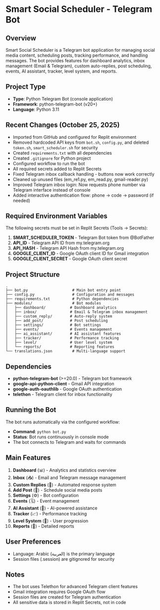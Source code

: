# Smart Social Scheduler - Telegram Bot

## Overview
Smart Social Scheduler is a Telegram bot application for managing social media content, scheduling posts, tracking performance, and handling messages. The bot provides features for dashboard analytics, inbox management (Email & Telegram), custom auto-replies, post scheduling, events, AI assistant, tracker, level system, and reports.

## Project Type
- **Type**: Python Telegram Bot (console application)
- **Framework**: python-telegram-bot (v20+)
- **Language**: Python 3.11

## Recent Changes (October 25, 2025)
- Imported from GitHub and configured for Replit environment
- Removed hardcoded API keys from `bot.sh`, `config.py`, and deleted `token.sh`, `smart_scheduler.sh` for security
- Created `requirements.txt` with all dependencies
- Created `.gitignore` for Python project
- Configured workflow to run the bot
- All required secrets added to Replit Secrets
- Fixed Telegram inbox callback handling - buttons now work correctly
- Cleaned up unused files (em_re1.py, em_read.py, gmail-reader.py)
- Improved Telegram inbox login: Now requests phone number via Telegram interface instead of console
- Added interactive authentication flow: phone → code → password (if needed)

## Required Environment Variables
The following secrets must be set in Replit Secrets (Tools → Secrets):

1. **SMART_SCHEDULER_TOKEN** - Telegram Bot token from @BotFather
2. **API_ID** - Telegram API ID from my.telegram.org
3. **API_HASH** - Telegram API Hash from my.telegram.org
4. **GOOGLE_CLIENT_ID** - Google OAuth client ID for Gmail integration
5. **GOOGLE_CLIENT_SECRET** - Google OAuth client secret

## Project Structure
```
.
├── bot.py                    # Main bot entry point
├── config.py                 # Configuration and messages
├── requirements.txt          # Python dependencies
├── modules/                  # Bot modules
│   ├── dashboard/           # Dashboard analytics
│   ├── inbox/               # Email & Telegram inbox management
│   ├── custom_reply/        # Auto-reply system
│   ├── add_post/            # Post scheduling
│   ├── settings/            # Bot settings
│   ├── events/              # Events management
│   ├── ai_assistant/        # AI assistant features
│   ├── tracker/             # Performance tracking
│   ├── level/               # User level system
│   └── reports/             # Reporting features
└── translations.json         # Multi-language support
```

## Dependencies
- **python-telegram-bot** (>=20.0) - Telegram bot framework
- **google-api-python-client** - Gmail API integration
- **google-auth-oauthlib** - Google OAuth authentication
- **telethon** - Telegram client for inbox functionality

## Running the Bot
The bot runs automatically via the configured workflow:
- **Command**: `python bot.py`
- **Status**: Bot runs continuously in console mode
- The bot connects to Telegram and waits for commands

## Main Features
1. **Dashboard** (📊) - Analytics and statistics overview
2. **Inbox** (📥) - Email and Telegram message management
3. **Custom Replies** (💬) - Automated response system
4. **Add Post** (📰) - Schedule social media posts
5. **Settings** (⚙️) - Bot configuration
6. **Events** (🗓️) - Event management
7. **AI Assistant** (🤖) - AI-powered assistance
8. **Tracker** (📈) - Performance tracking
9. **Level System** (🎯) - User progression
10. **Reports** (📑) - Detailed reports

## User Preferences
- Language: Arabic (العربية) is the primary language
- Session files (.session) are gitignored for security

## Notes
- The bot uses Telethon for advanced Telegram client features
- Gmail integration requires Google OAuth flow
- Session files are created for Telegram authentication
- All sensitive data is stored in Replit Secrets, not in code
